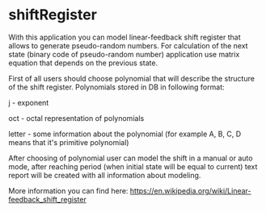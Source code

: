 # shiftRegister
With this application you can model linear-feedback shift register that allows to generate pseudo-random numbers.
For calculation of the next state (binary code of pseudo-random number) application use matrix equation that depends on the previous state.

First of all users should choose polynomial that will describe the structure of the shift register. Polynomials stored in DB in following format:

  j - exponent
  
  oct - octal representation of polynomials
  
  letter - some information about the polynomial (for example A, B, C, D means that it's primitive polynomial)  

After choosing of polynomial user can model the shift in a manual or auto mode, after reaching period (when initial state will be equal to current) text report will be created with all information about modeling.

More information you can find here: https://en.wikipedia.org/wiki/Linear-feedback_shift_register
